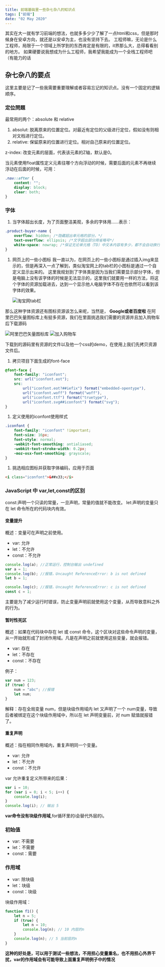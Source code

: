 ```yaml
---
title: 前端基础里一些杂七杂八的知识点
tags: ["前端"]
date: "02 May 2020"
---
```


其实在大一就有学习前端的想法，也就多多少少了解了一点html和css，但是那时候身在安卓方向，就还是以安卓为主，也没有坚持下去。
工程师嘛，无论是什么工程师，局限于一个领域上所学到的东西肯定是有限的，it界那么大，总得看看别的地方。
如果硬要说我想成为什么工程师，我希望我能成为一个全栈工程师吧（有能力的话

<!-- more -->

## 杂七杂八的要点

这里主要是记了一些我需要重要理解或者容易忘记的知识点。没有一个固定的逻辑顺序。

### 定位問題

最常用的两个：absolute 和 relative

1. absolut: 脱离原来的位置定位。对最近有定位的父级进行定位，假如没有则相对文档进行定位。
2. relative: 保留原来的位置进行定位。相对自己原来的位置定位。

z-index: 改变元素的层面，代表该元素的Z轴，默认是0。

当元素使用float属性定义元素往哪个方向浮动的时候，需要后面的元素不再继续浮动在后面的时候，可用：

```css
.nav::after {
	content: "";
	display: block;
	clear: both;
}
```

### 字体

1. 当字体超出长度，为了页面整洁美观，多余的字体用……表示：

```css
.product-buyer-name {
	overflow: hidden; /*隐藏超出单元格的部分。*/
	text-overflow: ellipsis; /*文字超出部分用省略号*/
	white-space: nowrap; /*保证无论单元格（TD）中文本内容有多少，都不会自动换行，此时多余的内容会在水平方向撑破单元格*/
}
```

1. 网页上的一些小图标
   我一直以为，在网页上的一些小图标是通过插入img来显示的，但是再深入一点了解到，类似淘宝网上的tab栏的小图标是通过一个自定义显示出来的。
   这里我规划到了字体类是因为当我们需要显示部分字体，但是电脑上没有该字体的时候是无法显示的，这里我们就要用一样的方法，将这个字体的资源加载进去，达到一个显示他人电脑字体不存在也依然可以看到该字体的效果。

   ![淘宝网tab栏](./tao_tab.png)

那么这种字体资源还有图标资源该怎么来呢，当然是，
**Google或者百度啦**
在阿里巴巴矢量图标库上有挺多资源，我们在里面挑选我们需要的资源并且加入购物车后下载源码

![阿里巴巴矢量图标库](./albb_icon.jpg)
![加入购物车](./albb_buy.jpg)

下载到的源码里有资源的文件以及他一个css的demo，在使用上我们先拷贝资源文件后。

1. 拷贝项目下面生成的font-face

```css
@font-face {
	font-family: "iconfont";
	src: url("iconfont.eot");
	src:
		url("iconfont.eot?##iefix") format("embedded-opentype"),
		url("iconfont.woff") format("woff"),
		url("iconfont.ttf") format("truetype"),
		url("iconfont.svg##iconfont") format("svg");
}
```

1. 定义使用的iconfont使用样式

```css
.iconfont {
	font-family: "iconfont" !important;
	font-size: 16px;
	font-style: normal;
	-webkit-font-smoothing: antialiased;
	-webkit-text-stroke-width: 0.2px;
	-moz-osx-font-smoothing: grayscale;
}
```

1. 挑选相应图标并获取字体编码，应用于页面

```html
<i class="iconfont">&##x33;</i>
```

### JavaScript 中 var,let,const的区别

const:声明一个只读的常量，一旦声明，常量的值就不能改变。
let:声明的变量只在 let 命令所在的代码块内有效。

#### 变量提升

概述：变量可在声明之前使用。

- var: 允许
- let：不允许
- const：不允许

```js
console.log(a); //正常运行，控制台输出 undefined
var a = 1;
console.log(b); //报错，Uncaught ReferenceError: b is not defined
let b = 1;

console.log(c); //报错，Uncaught ReferenceError: c is not defined
const c = 1;
```

主要是为了减少运行时错误，防止变量声明前就使用这个变量，从而导致意料之外的行为。

#### 暂时性死区

概述：如果在代码块中存在 let 或 const 命令，这个区块对这些命令声明的变量，从一开始就形成了封闭作用域。凡是在声明之前就使用这些变量，就会报错。

- var: 存在
- let：不存在
- const：不存在

例子：

```js
var num = 123;
if (true) {
	num = "abc"; //报错
	let num;
}
```

解释：存在全局变量 num，但是块级作用域内 let 又声明了一个 num变量，导致后者被绑定在这个块级作用域中，所以在 let 声明变量前，对 num 赋值就报错了。

#### 重复声明

概述：指在相同作用域内，重复声明同一个变量。

- var: 允许
- let：不允许
- const：不允许

var 允许重复定义所带来的后果：

```js
var i = 10;
for (var i = 0; i < 5; i++) {
	console.log(i);
}
console.log(i); // 输出 5
```

**var命令没有块级作用域**,for循环里的i会替代外层的i。

### 初始值

- var: 不需要
- let：不需要
- const：需要

### 作用域

- var: 除块级
- let：块级
- const：块级

块级作用域：

```js
function f1() {
	let n = 5;
	if (true) {
		let n = 10;
		console.log(n); // 10 内层的n
	}
	console.log(n); // 5 当前层的n
}
```

**这种的好处是，可以用于测试一些想法，不用担心变量重名，也不用担心外界干扰，var的作用域会有可能导致上面重复声明例子中的情况**
